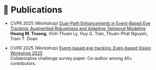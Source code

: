 # 📝 Publications 

- <span class="conference-tag">CVPR 2025 (Workshop)</span> [Dual-Path Enhancements in Event-Based Eye Tracking: Augmented Robustness and Adaptive Temporal Modeling](https://openaccess.thecvf.com/content/CVPR2025W/EventVision/html/Truong_Dual-Path_Enhancements_in_Event-Based_Eye_Tracking_Augmented_Robustness_and_Adaptive_CVPRW_2025_paper.html)  
**Hoang M. Truong**, Vinh-Thuan Ly, Huy G. Tran, Thuan-Phat Nguyen, Tram T. Doan

- <span class="conference-tag">CVPR 2025 (Workshop)</span> [Event-based eye tracking. Even-based Vision Workshop 2025](https://openaccess.thecvf.com/content/CVPR2025W/EventVision/html/Chen_Event-based_eye_tracking._Even-based_Vision_Workshop_2025_CVPRW_2025_paper.html)  
Collaborative challenge survey paper. Co-author among 40+ contributors.
